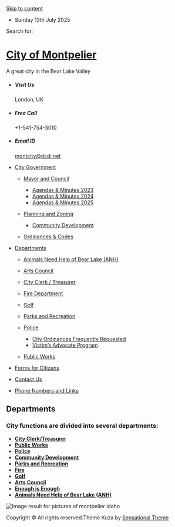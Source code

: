 [Skip to content](https://montpelier.id.gov/departments-2/)

- Sunday 13th July 2025

<!--THE END-->

Search for:

# [City of Montpelier](https://montpelier.id.gov)

A great city in the Bear Lake Valley

- ##### Visit Us
  
  London, UK
- ##### Free Call
  
  +1-541-754-3010
- ##### Email ID
  
  [montcity@dcdi.net](mailto:montcity@dcdi.net)

<!--THE END-->

- [City Government](https://montpelier.id.gov/city-government)
  
  - [Mayor and Council](https://montpelier.id.gov/city-government/mayor-and-council)
    
    - [Agendas &amp; Minutes 2023](https://montpelier.id.gov/city-government/mayor-and-council/agenda-minutes/agendas-and-minutes)
    - [Agendas &amp; Minutes 2024](https://montpelier.id.gov/city-government/mayor-and-council/agenda-minutes/agendas-minutes-2024)
    - [Agendas &amp; Minutes 2025](https://montpelier.id.gov/city-government/mayor-and-council/agenda-minutes/agendas-minutes-2025)
  - [Planning and Zoning](https://montpelier.id.gov/city-government/planning-and-zoning)
    
    - [Community Development](https://montpelier.id.gov/city-government/planning-and-zoning/community-development)
  - [Ordinances &amp; Codes](https://montpelier.id.gov/city-government/ordinances-codes)
- [Departments](https://montpelier.id.gov/departments-2)
  
  - [Animals Need Help of Bear Lake (ANH)](https://montpelier.id.gov/departments-2/animals-need-help-of-bear-lake-anh)
  - [Arts Council](https://montpelier.id.gov/departments-2/arts-council)
  - [City Clerk / Treasurer](https://montpelier.id.gov/departments-2/city-clerk-treasurer)
  - [Fire Department](https://montpelier.id.gov/departments-2/fire)
  - [Golf](https://montpelier.id.gov/departments-2/golf)
  - [Parks and Recreation](https://montpelier.id.gov/departments-2/parks-and-recreation)
  - [Police](https://montpelier.id.gov/departments-2/police)
    
    - [City Ordinances Frequently Requested](https://montpelier.id.gov/departments-2/police/city-ordinances-frequently-requested)
    - [Victim’s Advocate Program](https://montpelier.id.gov/departments-2/police/victims-advocate-program)
  - [Public Works](https://montpelier.id.gov/departments-2/sample-page)
- [Forms for Citizens](https://montpelier.id.gov/forms-for-citizens)
- [Contact Us](https://montpelier.id.gov/contact-us)
- [Phone Numbers and Links](https://montpelier.id.gov/resources)

## Departments

### **City functions are divided into several departments:**

- [**City Clerk/Treasurer**](https://montpelier.id.gov/departments-2/city-clerk-treasurer "City Clerk / Treasurer")
- [**Public Works**](https://montpelier.id.gov/departments-2/sample-page "Public Works")
- [**Police**](https://montpelier.id.gov/departments-2/police "Police")
- [**Community Development**](https://montpelier.id.gov/departments-2/community-development "Community Development")
- [**Parks and Recreation**](https://montpelier.id.gov/departments-2/parks-and-recreation "Parks and Recreation")
- [**Fire**](https://montpelier.id.gov/departments-2/fire "Fire")
- [**Golf**](https://montpelier.id.gov/departments-2/golf "Golf")
- [**Arts Council**](https://montpelier.id.gov/departments-2/arts-council "Arts Council")
- [**Enough is Enough**](https://montpelier.id.gov/departments-2/enough-is-enough-anti-drug-coalition)
- [**Animals Need Help of Bear Lake (ANH)**](https://montpelier.id.gov/departments-2/animals-need-help-of-bear-lake-anh)

![Image result for pictures of montpelier idaho](https://encrypted-tbn0.gstatic.com/images?q=tbn%3AANd9GcSw9XY_IOa-WAOqEY2toGVN-hIMYG2gygZD8dghTs917J_NQGrH)

Copyright © All rights reserved.Theme Kuza by [Sensational Theme](https://sensationaltheme.com)